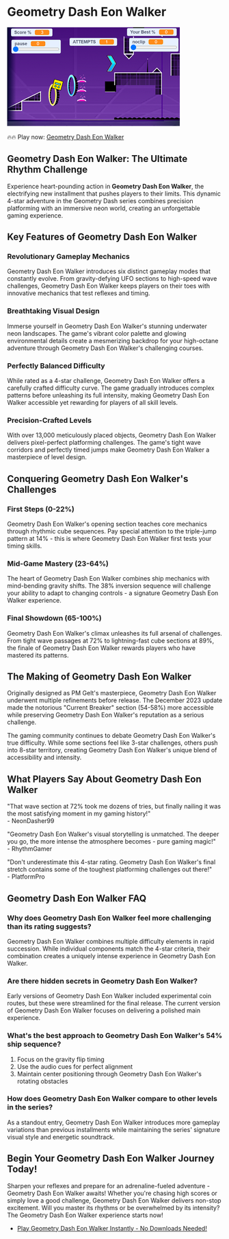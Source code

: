 # Geometry Dash Eon Walker

![Geometry Dash Eon Walker](https://raw.githubusercontent.com/geometry-games/geometry-dash-eon-walker/refs/heads/main/geometry-dash-eon-walker.png "Geometry Dash Eon Walker")

🔥🔥 Play now: [Geometry Dash Eon Walker](https://geometrydashgames.io/geometry-dash-eon-walker/ "Geometry Dash Eon Walker")

## Geometry Dash Eon Walker: The Ultimate Rhythm Challenge

Experience heart-pounding action in **Geometry Dash Eon Walker**, the electrifying new installment that pushes players to their limits. This dynamic 4-star adventure in the Geometry Dash series combines precision platforming with an immersive neon world, creating an unforgettable gaming experience.

## Key Features of Geometry Dash Eon Walker

### Revolutionary Gameplay Mechanics
Geometry Dash Eon Walker introduces six distinct gameplay modes that constantly evolve. From gravity-defying UFO sections to high-speed wave challenges, Geometry Dash Eon Walker keeps players on their toes with innovative mechanics that test reflexes and timing.

### Breathtaking Visual Design
Immerse yourself in Geometry Dash Eon Walker's stunning underwater neon landscapes. The game's vibrant color palette and glowing environmental details create a mesmerizing backdrop for your high-octane adventure through Geometry Dash Eon Walker's challenging courses.

### Perfectly Balanced Difficulty
While rated as a 4-star challenge, Geometry Dash Eon Walker offers a carefully crafted difficulty curve. The game gradually introduces complex patterns before unleashing its full intensity, making Geometry Dash Eon Walker accessible yet rewarding for players of all skill levels.

### Precision-Crafted Levels
With over 13,000 meticulously placed objects, Geometry Dash Eon Walker delivers pixel-perfect platforming challenges. The game's tight wave corridors and perfectly timed jumps make Geometry Dash Eon Walker a masterpiece of level design.

## Conquering Geometry Dash Eon Walker's Challenges

### First Steps (0-22%)
Geometry Dash Eon Walker's opening section teaches core mechanics through rhythmic cube sequences. Pay special attention to the triple-jump pattern at 14% - this is where Geometry Dash Eon Walker first tests your timing skills.

### Mid-Game Mastery (23-64%)
The heart of Geometry Dash Eon Walker combines ship mechanics with mind-bending gravity shifts. The 38% inversion sequence will challenge your ability to adapt to changing controls - a signature Geometry Dash Eon Walker experience.

### Final Showdown (65-100%)
Geometry Dash Eon Walker's climax unleashes its full arsenal of challenges. From tight wave passages at 72% to lightning-fast cube sections at 89%, the finale of Geometry Dash Eon Walker rewards players who have mastered its patterns.

## The Making of Geometry Dash Eon Walker

Originally designed as PM Gelt's masterpiece, Geometry Dash Eon Walker underwent multiple refinements before release. The December 2023 update made the notorious "Current Breaker" section (54-58%) more accessible while preserving Geometry Dash Eon Walker's reputation as a serious challenge.

The gaming community continues to debate Geometry Dash Eon Walker's true difficulty. While some sections feel like 3-star challenges, others push into 8-star territory, creating Geometry Dash Eon Walker's unique blend of accessibility and intensity.

## What Players Say About Geometry Dash Eon Walker

"That wave section at 72% took me dozens of tries, but finally nailing it was the most satisfying moment in my gaming history!"  
\- NeonDasher99

"Geometry Dash Eon Walker's visual storytelling is unmatched. The deeper you go, the more intense the atmosphere becomes - pure gaming magic!"  
\- RhythmGamer

"Don't underestimate this 4-star rating. Geometry Dash Eon Walker's final stretch contains some of the toughest platforming challenges out there!"  
\- PlatformPro

## Geometry Dash Eon Walker FAQ

### Why does Geometry Dash Eon Walker feel more challenging than its rating suggests?
Geometry Dash Eon Walker combines multiple difficulty elements in rapid succession. While individual components match the 4-star criteria, their combination creates a uniquely intense experience in Geometry Dash Eon Walker.

### Are there hidden secrets in Geometry Dash Eon Walker?
Early versions of Geometry Dash Eon Walker included experimental coin routes, but these were streamlined for the final release. The current version of Geometry Dash Eon Walker focuses on delivering a polished main experience.

### What's the best approach to Geometry Dash Eon Walker's 54% ship sequence?
1. Focus on the gravity flip timing  
2. Use the audio cues for perfect alignment  
3. Maintain center positioning through Geometry Dash Eon Walker's rotating obstacles

### How does Geometry Dash Eon Walker compare to other levels in the series?
As a standout entry, Geometry Dash Eon Walker introduces more gameplay variations than previous installments while maintaining the series' signature visual style and energetic soundtrack.

## Begin Your Geometry Dash Eon Walker Journey Today!

Sharpen your reflexes and prepare for an adrenaline-fueled adventure - Geometry Dash Eon Walker awaits! Whether you're chasing high scores or simply love a good challenge, Geometry Dash Eon Walker delivers non-stop excitement. Will you master its rhythms or be overwhelmed by its intensity? The Geometry Dash Eon Walker experience starts now!

- [Play Geometry Dash Eon Walker Instantly - No Downloads Needed!](https://geometrydashgames.io/geometry-dash-eon-walker/ "Geometry Dash Eon Walker")
